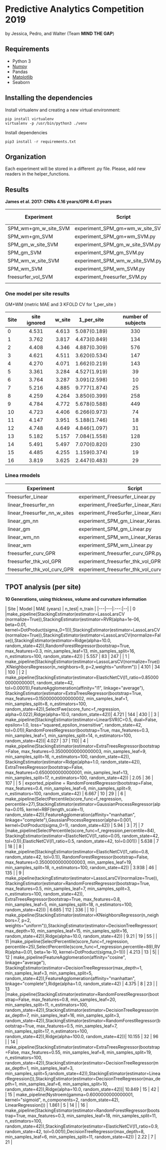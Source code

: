 # Predictive Analytics Competition 2019
by Jessica, Pedro, and Walter (Team **MIND THE GAP**)


## Requirements
- Python 3
- [Numpy](http://www.numpy.org/)
- Pandas
- [Matplotlib](https://matplotlib.org/)
- Seaborn

## Installing the dependencies
Install virtualenv and creating a new virtual environment:

    pip install virtualenv
    virtualenv -p /usr/bin/python3 ./venv

Install dependencies

    pip3 install -r requirements.txt

## Organization
Each experiment will be stored in a different .py file. Please, add new readers in the helper_functions.

## Results
**James et al. 2017: CNNs 4.16 years/GPR 4.41 years**

| Experiment | Script | MAE (years) |
|---|---|:---:|
| SPM_wm+gm_w_site_SVM | experiment_SPM_gm+wm_w_site_SVM.py | 4.530 |
| SPM_wm+gm_SVM | experiment_SPM_gm+wm_SVM.py | 4.571 |
| SPM_gm_w_site_SVM | experiment_SPM_gm_w_site_SVM.py |  5.003 |
| SPM_gm_SVM | experiment_SPM_gm_SVM.py | 5.004 |
| SPM_wm_w_site_SVM | experiment_SPM_wm_w_site_SVM.py  | 5.417 |
| SPM_wm_SVM | experiment_SPM_wm_SVM.py | 5.589 |
| freesurfer_vol_SVM | experiment_freesurfer_SVM.py | 7.187 |
|  |  |  |


### One model per site results 

GM+WM (metric MAE and 3 KFOLD CV for 1_per_site )

| Site | site ignored | w_site | 1_per_site | number of subjects |
|---|:---:|:---:|:---:|:---:|
| 0 | 4.531 | 4.613 | 5.087(0.189) | 330
| 1 | 3.762 | 3.817 | 4.473(0.849) | 134
| 2 | 4.408 | 4.346 | 4.887(0.309) | 576
| 3 | 4.621 | 4.511 | 3.620(0.534) | 147
| 4 | 4.270 | 4.071 | 1.662(0.219) | 143
| 5 | 3.361 | 3.284 | 4.527(1.919) | 39
| 6 | 3.764 | 3.287 | 3.091(2.598) | 10
| 7 | 5.216 | 4.885 | 9.777(1.874) | 25
| 8 | 4.259 | 4.264 | 3.850(0.399) | 258
| 9 | 4.784 | 4.772 | 5.678(0.588) | 449 
| 10 | 4.723 | 4.406 | 6.266(0.973) | 74
| 11 | 4.147 | 3.951 | 5.188(1.746) | 18
| 12 | 4.748 | 4.649 | 4.846(1.097) | 31
| 13 | 5.182 | 5.157 | 7.084(1.558) | 128 
| 14 | 5.491 | 5.497 | 7.070(0.820) | 230
| 15 | 4.485 | 4.255 | 1.159(0.374) | 19
| 16 | 3.819 | 3.625 | 2.447(0.483) | 29

### Linea rmodels
| Experiment | Script | MAE (years) |
|---|---|:---:|
| freesurfer_Linear | experiment_Freesurfer_Linear.py | 7.200(0.157) |
| linear_freesurfer_nn | experiment_FreeSurfer_Linear_Keras.py | 7.109(0.345) |
| linear_freesurfer_nn_w_sites | experiment_FreeSurfer_Linear_Keras_w_sites.py | 7.143 (0.332) |
| linear_gm_nn | experiment_SPM_gm_Linear_Keras.py | 5.803(0.053) |
| linear_gm | experiment_SPM_gm_Linear.py | 13.609(0.397) |
| linear_wm_nn | experiment_SPM_wm_Linear_Keras.py | 6.530(0.110) |
| linear_wm | experiment_SPM_wm_Linear.py | 13.613(0.385) |
| freesurfer_curv_GPR | experiment_freesurfer_curv_GPR.py | 7.200 |
| freesurfer_thk_vol_GPR | experiment_freesurfer_thk_vol_GPR.py | 6.385 |
| freesurfer_thk_vol_curv_GPR | experiment_freesurfer_thk_vol_curv_GPR.py | 6.132 |

## TPOT analysis (per site)
**10 Generations, using thickness, volume and curvature information**

| Site | Model | MAE (years) | n_test| n_train |
|---|---|:---:|--|
| 0 |make_pipeline(StackingEstimator(estimator=LassoLarsCV (normalize=True)),StackingEstimator(estimator=RVR(alpha=1e-06, beta=0.01, kernel=DotProduct(sigma_0=1))),StackingEstimator(estimator=LassoLarsCV(normalize=True)),StackingEstimator(estimator=LassoLarsCV(normalize=False)),StackingEstimator(estimator=Ridge(alpha=10.0, random_state=42)),RandomForestRegressor(bootstrap=True, max_features=0.3, min_samples_leaf=13, min_samples_split=16, n_estimators=100, random_state=42)) | 5.557 | 83 | 247 |
| 1 | make_pipeline(StackingEstimator(estimator=LassoLarsCV(normalize=True)),KNeighborsRegressor(n_neighbors=9,  p=2,weights="uniform")) | 4.101 | 34 | 100 |
| 2 | make_pipeline(StackingEstimator(estimator=ElasticNetCV(l1_ratio=0.8500000000000001, random_state=42, tol=0.0001)),FeatureAgglomeration(affinity="l1", linkage="average"), StackingEstimator(estimator=ExtraTreesRegressor(bootstrap=True, max_features=0.15000000000000002, min_samples_leaf=1, min_samples_split=8, n_estimators=100, random_state=42)),SelectFwe(score_func=f_regression, alpha=0.022),Ridge(alpha=10.0, random_state=42))| 4.721 | 144 | 430 |
| 3 | make_pipeline(StackingEstimator(estimator=LinearSVR(C=0.5, dual=False, epsilon=1.0, loss="squared_epsilon_insensitive", random_state=42, tol=0.01)),RandomForestRegressor(bootstrap=True, max_features=0.3, min_samples_leaf=1, min_samples_split=14, n_estimators=100, random_state=42))| 4.027 | 37 | 110|
| 4 | make_pipeline(StackingEstimator(estimator=ExtraTreesRegressor(bootstrap=False, max_features=0.35000000000000003, min_samples_leaf=9, min_samples_split=16, n_estimators=100, random_state=42)), StackingEstimator(estimator=Ridge(alpha=1.0, random_state=42)), ExtraTreesRegressor(bootstrap=False, max_features=0.6500000000000001, min_samples_leaf=13, min_samples_split=17, n_estimators=100, random_state=42)) | 2.05  | 36 | 107 |
| 5 | exported_pipeline = RandomForestRegressor(bootstrap=False, max_features=0.4, min_samples_leaf=6, min_samples_split=9, n_estimators=100, random_state=42) | 6.667 | 10 | 29 |
| 6 | make_pipeline(SelectPercentile(score_func=f_regression, percentile=27),StackingEstimator(estimator=GaussianProcessRegressor(alpha=0.015, kernel=RBF(length_scale=1), random_state=42)),FeatureAgglomeration(affinity="manhattan", linkage="complete"),GaussianProcessRegressor(alpha=0.001, kernel=DotProduct(sigma_0=1), random_state=42)) | 5.94 | 3 | 7|
| 7 |make_pipeline(SelectPercentile(score_func=f_regression,percentile=84), StackingEstimator(estimator=ElasticNetCV(l1_ratio=0.05, random_state=42, tol=0.1)),ElasticNetCV(l1_ratio=0.5, random_state=42, tol=0.001)) | 5.638 | 7 | 18 |
| 8 | make_pipeline(StackingEstimator(estimator=ElasticNetCV(l1_ratio=0.8, random_state=42, tol=0.1)), RandomForestRegressor(bootstrap=False, max_features=0.35000000000000003, min_samples_leaf=19, min_samples_split=18, n_estimators=100, random_state=42))  | 3.938 | 46 | 135 |
| 9 | make_pipeline(tackingEstimator(estimator=LassoLarsCV(normalize=True)),StackingEstimator(estimator=RandomForestRegressor(bootstrap=True, max_features=0.5, min_samples_leaf=7, min_samples_split=3, n_estimators=100, random_state=42)), ExtraTreesRegressor(bootstrap=True, max_features=0.8, min_samples_leaf=5, min_samples_split=18, n_estimators=100, random_state=42))) | 6.685 | 112 | 336 |
| 10 | make_pipeline(StackingEstimator(estimator=KNeighborsRegressor(n_neighbors=7, p=2, weights="uniform")),StackingEstimator(estimator=DecisionTreeRegressor(max_depth=10, min_samples_leaf=15, min_samples_split=16, random_state=42)),Ridge(alpha=10.0, random_state=42)) | 9.21 | 19 | 55 |
| 11 |make_pipeline(SelectPercentile(score_func=f_regression, percentile=25),SelectPercentile(score_func=f_regression,percentile=89),RVR(alpha=0.01, beta=1e-10, kernel=DotProduct(sigma_0=1))) | 4.213 | 13 | 5|
| 12 | make_pipeline(FeatureAgglomeration(affinity="cosine", linkage="average"),  StackingEstimator(estimator=DecisionTreeRegressor(max_depth=1, min_samples_leaf=3, min_samples_split=5, random_state=42)),FeatureAgglomeration(affinity="manhattan", linkage="complete"),Ridge(alpha=1.0, random_state=42) | 4.375 | 8 | 23 |
| 13 |make_pipeline(StackingEstimator(estimator=RandomForestRegressor(bootstrap=False, max_features=0.8, min_samples_leaf=20, min_samples_split=11, n_estimators=100, random_state=42)),StackingEstimator(estimator=DecisionTreeRegressor(max_depth=7, min_samples_leaf=16, min_samples_split=3, random_state=42)),StackingEstimator(estimator=RandomForestRegressor(bootstrap=True, max_features=0.5, min_samples_leaf=7, min_samples_split=17, n_estimators=100, random_state=42)),Ridge(alpha=100.0, random_state=42))| 10.155 | 32 | 96 |
| 14 | make_pipeline(StackingEstimator(estimator=ExtraTreesRegressor(bootstrap=False, max_features=0.55, min_samples_leaf=8, min_samples_split=19, n_estimators=100, random_state=42)),StackingEstimator(estimator=DecisionTreeRegressor(max_depth=1, min_samples_leaf=3, min_samples_split=5,random_state=42)),StackingEstimator(estimator=LinearRegression()),StackingEstimator(estimator=DecisionTreeRegressor(max_depth=1, min_samples_leaf=6, min_samples_split=10, random_state=42)),Ridge(alpha=10.0, random_state=42))| 10.849 | 15 | 42 |
| 15 | make_pipeline(Nystroem(gamma=0.6000000000000001, kernel="sigmoid", n_components=2, random_state=42), LinearRegression()) | 1.861 | 5 | 14 |
| 16 | make_pipeline(StackingEstimator(estimator=RandomForestRegressor(bootstrap=True, max_features=0.3, min_samples_leaf=18, min_samples_split=11, n_estimators=100, random_state=42)),StackingEstimator(estimator=ElasticNetCV(l1_ratio=0.9, random_state=42, tol=0.001)),DecisionTreeRegressor(max_depth=8, min_samples_leaf=6, min_samples_split=11, random_state=42)) | 2.22 | 7 | 21 |
